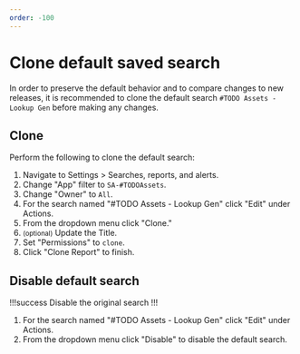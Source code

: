 ```yaml
---
order: -100
---
```


# Clone default saved search

In order to preserve the default behavior and to compare changes to new releases, it is recommended to clone the default search `#TODO Assets - Lookup Gen` before making any changes.

## Clone

Perform the following to clone the default search:

1. Navigate to Settings > Searches, reports, and alerts.
1. Change "App" filter to `SA-#TODOAssets`.
1. Change "Owner" to `All`.
1. For the search named "#TODO Assets - Lookup Gen" click "Edit" under Actions.
1. From the dropdown menu click "Clone."
1. <small>(optional)</small> Update the Title.
1. Set "Permissions" to `clone`.
1. Click "Clone Report" to finish.

## Disable default search

!!!success Disable the original search
!!!

1. For the search named "#TODO Assets - Lookup Gen" click "Edit" under Actions.
1. From the dropdown menu click "Disable" to disable the default search.
